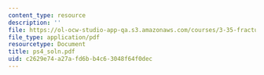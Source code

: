 ```yaml
---
content_type: resource
description: ''
file: https://ol-ocw-studio-app-qa.s3.amazonaws.com/courses/3-35-fracture-and-fatigue-fall-2003/c2629e74a27afd6bb4c63048f64f0dec_ps4_soln.pdf
file_type: application/pdf
resourcetype: Document
title: ps4_soln.pdf
uid: c2629e74-a27a-fd6b-b4c6-3048f64f0dec
---
```

